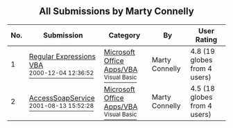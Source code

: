 ﻿<div align="center">

## All Submissions by Marty Connelly

</div>

No.  | Submission | Category | By   | User Rating
---- | ---------- | -------- | ---- | -----------
1 | [Regular Expressions VBA<br /><sup>2000-12-04 12:36:52</sup>](https://github.com/Planet-Source-Code/marty-connelly-regular-expressions-vba__1-21087) | [Microsoft Office Apps/VBA<br /><sup>Visual Basic</sup>](../ByCategory/microsoft-office-apps-vba__1-42.md) | Marty Connelly | 4.8 (19 globes from 4 users)
2 | [AccessSoapService<br /><sup>2001-08-13 15:52:28</sup>](https://github.com/Planet-Source-Code/marty-connelly-accesssoapservice__1-26157) | [Microsoft Office Apps/VBA<br /><sup>Visual Basic</sup>](../ByCategory/microsoft-office-apps-vba__1-42.md) | Marty Connelly | 4.5 (18 globes from 4 users)
